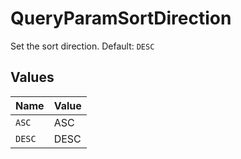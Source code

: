 # QueryParamSortDirection

Set the sort direction. Default: `DESC`


## Values

| Name   | Value  |
| ------ | ------ |
| `ASC`  | ASC    |
| `DESC` | DESC   |